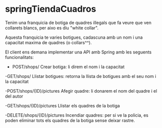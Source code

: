 # springTiendaCuadros

Tenim una franquicia de botiga de quadres illegals que fa veure que ven collarets blancs, per aixo es diu "white collar".

Aquesta franquicia te varies botigues, cadascuna amb un nom i una capacitat maxima de quadres (o collars^^).

El client ens demana implementar una API amb Spring amb les seguents funcionalitats:

- POST/shops/
Crear botiga: li direm el nom i la capacitat

-GET/shops/
Llistar botigues: retorna la llista de botigues amb el seu nom i la capacitat

-POST/shops/{ID}/pictures
Afegir quadre: li donarem el nom del quadre i el del autor

-GET/shops/{ID}/pictures
Llistar els quadres de la botiga

-DELETE/shops/{ID}/pictures
Incendiar quadres: per si ve la policia, es poden eliminar tots els quadres de la botiga sense deixar rastre.

